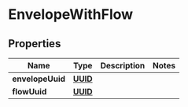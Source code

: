 # EnvelopeWithFlow

## Properties
Name | Type | Description | Notes
------------ | ------------- | ------------- | -------------
**envelopeUuid** | [**UUID**](UUID.md) |  | 
**flowUuid** | [**UUID**](UUID.md) |  | 
